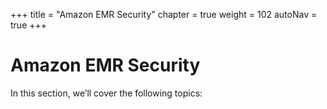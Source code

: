 +++
title = "Amazon EMR Security"
chapter = true
weight = 102
autoNav = true
+++

# Amazon EMR Security

In this section, we’ll cover the following topics: